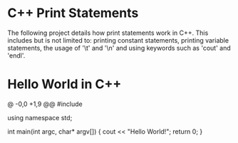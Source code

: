 # C++ Print Statements
The following project details how print statements work in C++. This includes but is not limited to: printing constant statements, printing variable statements, the usage of '\t' and '\n' and using keywords such as 'cout' and 'endl'.

# Hello World in C++
@ -0,0 +1,9 @@
#include <iostream>

using namespace std;

int main(int argc, char* argv[])
{
    cout << "Hello World!";
    return 0;
}
